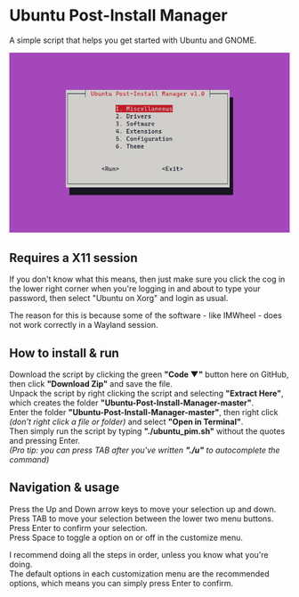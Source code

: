 # Ubuntu Post-Install Manager
A simple script that helps you get started with Ubuntu and GNOME.

![demo](https://github.com/Hezkore/Ubuntu-Post-Install-Manager/blob/master/extra/demo.png?raw=true)

## Requires a X11 session
If you don't know what this means, then just make sure you click the cog in the lower right corner when you're logging in and about to type your password, then select "Ubuntu on Xorg" and login as usual.

The reason for this is because some of the software - like IMWheel - does not work correctly in a Wayland session.

## How to install & run
Download the script by clicking the green **"Code ▼"** button here on GitHub, then click **"Download Zip"** and save the file.\
Unpack the script by right clicking the script and selecting **"Extract Here"**, which creates the folder **"Ubuntu-Post-Install-Manager-master"**.\
Enter the folder **"Ubuntu-Post-Install-Manager-master"**, then right click *(don't right click a file or folder)* and select **"Open in Terminal"**.\
Then simply run the script by typing **"./ubuntu_pim.sh"** without the quotes and pressing Enter.\
*(Pro tip: you can press TAB after you've written **"./u"** to autocomplete the command)*

## Navigation & usage
Press the Up and Down arrow keys to move your selection up and down.\
Press TAB to move your selection between the lower two menu buttons.\
Press Enter to confirm your selection.\
Press Space to toggle a option on or off in the customize menu.

I recommend doing all the steps in order, unless you know what you're doing.\
The default options in each customization menu are the recommended options, which means you can simply press Enter to confirm.